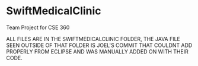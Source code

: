 # SwiftMedicalClinic
Team Project for CSE 360

ALL FILES ARE IN THE SWIFTMEDICALCLINIC FOLDER, THE JAVA FILE SEEN OUTSIDE OF THAT FOLDER IS JOEL'S COMMIT THAT 
COULDNT ADD PROPERLY FROM ECLIPSE AND WAS MANUALLY ADDED ON WITH THEIR CODE.